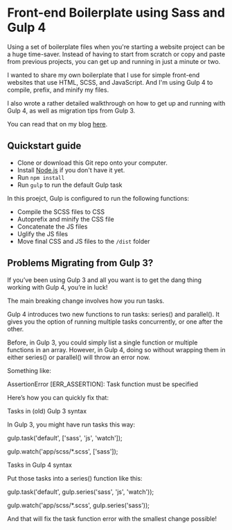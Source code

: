 # Front-end Boilerplate using Sass and Gulp 4

Using a set of boilerplate files when you're starting a website project can be a huge time-saver. Instead of having to start from scratch or copy and paste from previous projects, you can get up and running in just a minute or two.

I wanted to share my own boilerplate that I use for simple front-end websites that use HTML, SCSS, and JavaScript. And I'm using Gulp 4 to compile, prefix, and minify my files.

I also wrote a rather detailed walkthrough on how to get up and running with Gulp 4, as well as migration tips from Gulp 3. 

You can read that on my blog [here](https://coder-coder.com/gulp-4-walk-through).

## Quickstart guide

* Clone or download this Git repo onto your computer.
* Install [Node.js](https://nodejs.org/en/) if you don't have it yet.
* Run `npm install`
* Run `gulp` to run the default Gulp task

In this proejct, Gulp is configured to run the following functions:

* Compile the SCSS files to CSS
* Autoprefix and minify the CSS file
* Concatenate the JS files
* Uglify the JS files
* Move final CSS and JS files to the `/dist` folder
 


## Problems Migrating from Gulp 3? 

If you’ve been using Gulp 3 and all you want is to get the dang thing working with Gulp 4, you’re in luck!

The main breaking change involves how you run tasks.

Gulp 4 introduces two new functions to run tasks: series() and parallel(). It gives you the option of running multiple tasks concurrently, or one after the other.

Before, in Gulp 3, you could simply list a single function or multiple functions in an array. However, in Gulp 4, doing so without wrapping them in either series() or parallel() will throw an error now.

Something like:

AssertionError [ERR_ASSERTION]: Task function must be specified


Here’s how you can quickly fix that:


Tasks in (old) Gulp 3 syntax

In Gulp 3, you might have run tasks this way:

gulp.task('default', ['sass', 'js', 'watch']);

gulp.watch('app/scss/*.scss', ['sass']);


Tasks in Gulp 4 syntax

Put those tasks into a series() function like this:

gulp.task('default', gulp.series('sass', 'js', 'watch'));

gulp.watch('app/scss/*.scss', gulp.series('sass'));


And that will fix the task function error with the smallest change possible!
